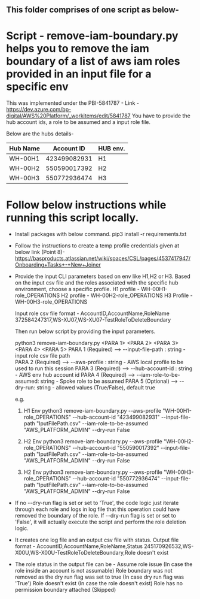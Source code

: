 ## This folder comprises of one script as below-

# Script - remove-iam-boundary.py helps you to remove the iam boundary of a list of aws iam roles provided in an input file for a specific env

This was implemented under the PBI-5841787 - Link - https://dev.azure.com/bp-digital/AWS%20Platform/_workitems/edit/5841787
You have to provide the hub account ids, a role to be assumed and a input role file. 

Below are the hubs details-

| Hub Name | Account ID | HUB env. |
| - | - | - |
| WH-00H1 | 423499082931 | H1 |
| WH-00H2 | 550590017392 | H2 |
| WH-00H3 | 550772936474 | H3 |

# Follow below instructions while running this script locally.

* Install packages with below command.
  pip3 install -r requirements.txt

* Follow the instructions to create a temp profile credentials given at below link (Point 8)-
 https://basproducts.atlassian.net/wiki/spaces/CSL/pages/4537417947/Onboarding+Tasks+-+New+Joiner

* Provide the input CLI parameters based on env like H1,H2 or H3.
  Based on the input csv file and the roles associated with the specific hub environment, choose a specific profile.
  H1 profile - WH-00H1-role_OPERATIONS
  H2 profile - WH-00H2-role_OPERATIONS
  H3 Profile - WH-00H3-role_OPERATIONS

  Input role csv file format -
  AccountID,AccountName,RoleName
  372584247317,WS-XU07,WS-XU07-TestRoleToDeleteBoundary

  Then run below script by providing the input parameters.
  
  python3  remove-iam-boundary.py <PARA 1> <PARA 2> <PARA 3> <PARA 4> <PARA 5> 
  PARA 1 (Required) --> --input-file-path : string - input role csv file path <br/>
  PARA 2 (Required) --> --aws-profile : string - AWS local profile to be used to run this session
  PARA 3 (Required) --> --hub-account-id : string - AWS env hub account id
  PARA 4 (Required) --> --iam-role-to-be-assumed: string - Spoke role to be assumed
  PARA 5 (Optional) --> --dry-run: string - allowed values (True/False), default true

  e.g.
  1) H1 Env
   python3 remove-iam-boundary.py --aws-profile  "WH-00H1-role_OPERATIONS" --hub-account-id "423499082931"  --input-file-path "IputFilePath.csv"  --iam-role-to-be-assumed "AWS_PLATFORM_ADMIN" --dry-run False

  2) H2 Env
   python3 remove-iam-boundary.py --aws-profile  "WH-00H2-role_OPERATIONS" --hub-account-id "550590017392"  --input-file-path "IputFilePath.csv"  --iam-role-to-be-assumed "AWS_PLATFORM_ADMIN" --dry-run False
  
  3) H2 Env
   python3 remove-iam-boundary.py --aws-profile  "WH-00H3-role_OPERATIONS" --hub-account-id "550772936474"  --input-file-path "IputFilePath.csv"  --iam-role-to-be-assumed "AWS_PLATFORM_ADMIN" --dry-run False

* If no --dry-run flag is set or set to 'True', the code logic just iterate through each role and logs in log file that this operation could have removed the boundary of the role.
  If --dry-run flag is set or set to 'False', it will actually execute the script and perform the role deletion logic.

* It creates one log file and an output csv file with status.
  Output file format - 
  AccountID,AccountName,RoleName,Status
  245170926532,WS-X00U,WS-X00U-TestRoleToDeleteBoundary,Role doesn't exist

* The role status in the output file can be -
  Assume role issue (In case the role inside an account is not assumable)
  Role boundary was not removed as the dry run flag was set to true (In case dry run flag was 'True')
  Role doesn't exist (In case the role doesn't exist)
  Role has no permission boundary attached (Skipped)


